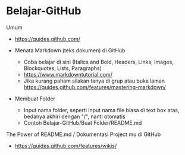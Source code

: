 # Belajar-GitHub

Umum
- https://guides.github.com/

- Menata Markdown (teks dokumen) di GitHub
  - Coba belajar di sini (Italics and Bold, Headers, Links, Images, Blockquotes, Lists, Paragraphs)
  - https://www.markdowntutorial.com/
  - Jika kurang paham silakan tanya di grup atau buka laman https://guides.github.com/features/mastering-markdown/
  
- Membuat Folder
  - Input nama folder, seperti input nama file biasa di text box atas, bedanya akhiri dengan "/", nanti otomatis
  - Contoh Belajar-GitHub/Buat Folder/README.md

The Power of README.md / Dokumentasi Project mu di GitHub
- https://guides.github.com/features/wikis/
